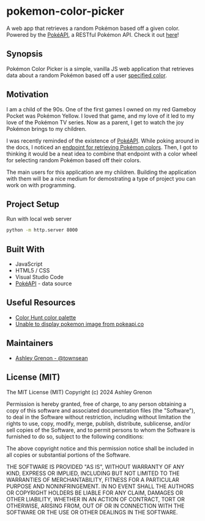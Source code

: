 # pokemon-color-picker
A web app that retrieves a random Pokémon based off a given color.  Powered by the [PokéAPI](https://pokeapi.co/), a RESTful Pokémon API. Check it out [here](https://townsean.github.io/pokemon-color-picker/)!

## Synopsis

Pokémon Color Picker is a simple, vanilla JS web application that retrieves data about a random Pokémon based off a user [specified color](https://pokeapi.co/docs/v2#pokemon-colors).

## Motivation

I am a child of the 90s. One of the first games I owned on my red Gameboy Pocket was Pokémon Yellow. I loved that game, and my love of it led to my love of the Pokémon TV series. Now as a parent, I get to watch the joy Pokémon brings to my children. 

I was recently reminded of the existence of [PokéAPI](https://pokeapi.co/). While poking around in the docs, I noticed an [endpoint for retrieving Pokémon colors](https://pokeapi.co/docs/v2#pokemon-colors). Then, I got to thinking it would be a neat idea to combine that endpoint with a color wheel for selecting random Pokémon based off their colors. 

The main users for this application are my children. Building the application with them will be a nice medium for demostrating a type of project you can work on with programming. 

## Project Setup

Run with local web server

```bash
python -m http.server 8000
```

## Built With

* JavaScript
* HTML5 / CSS
* Visual Studio Code
* [PokéAPI](https://pokeapi.co/) - data source

## Useful Resources

* [Color Hunt color palette](https://colorhunt.co/palette/11423287a922fcdc2af7f6bb)
* [Unable to display pokemon image from pokeapi.co](https://stackoverflow.com/questions/69239521/unable-to-display-pokemon-image-from-pokeapi-co)

## Maintainers

* [Ashley Grenon - @townsean](https://github.com/townsean)

## License (MIT)

The MIT License (MIT) Copyright (c) 2024 Ashley Grenon

Permission is hereby granted, free of charge, to any person obtaining a copy of this software and associated documentation files (the "Software"), to deal in the Software without restriction, including without limitation the rights to use, copy, modify, merge, publish, distribute, sublicense, and/or sell copies of the Software, and to permit persons to whom the Software is furnished to do so, subject to the following conditions:

The above copyright notice and this permission notice shall be included in all copies or substantial portions of the Software.

THE SOFTWARE IS PROVIDED "AS IS", WITHOUT WARRANTY OF ANY KIND, EXPRESS OR IMPLIED, INCLUDING BUT NOT LIMITED TO THE WARRANTIES OF MERCHANTABILITY, FITNESS FOR A PARTICULAR PURPOSE AND NONINFRINGEMENT. IN NO EVENT SHALL THE AUTHORS OR COPYRIGHT HOLDERS BE LIABLE FOR ANY CLAIM, DAMAGES OR OTHER LIABILITY, WHETHER IN AN ACTION OF CONTRACT, TORT OR OTHERWISE, ARISING FROM, OUT OF OR IN CONNECTION WITH THE SOFTWARE OR THE USE OR OTHER DEALINGS IN THE SOFTWARE.
